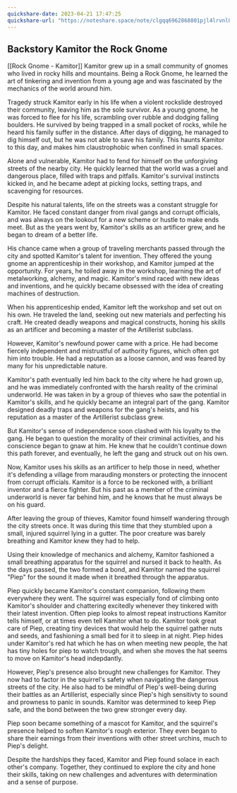 ```yaml
---
quickshare-date: 2023-04-21 17:47:25
quickshare-url: "https://noteshare.space/note/clgqq6962868801pjl4lrvnl0#ATcaQWTJ4/1+3c9WHb6Cu/aMXrUrSNhV7sf8oHp9fCg"
---
```

## Backstory Kamitor the Rock Gnome
[[Rock Gnome - Kamitor]]
Kamitor grew up in a small community of gnomes who lived in rocky hills and mountains. Being a Rock Gnome, he learned the art of tinkering and invention from a young age and was fascinated by the mechanics of the world around him.

Tragedy struck Kamitor early in his life when a violent rockslide destroyed their community, leaving him as the sole survivor. As a young gnome, he was forced to flee for his life, scrambling over rubble and dodging falling boulders. He survived by being trapped in a small pocket of rocks, while he heard his family suffer in the distance. After days of digging, he managed to dig himself out, but he was not able to save his family. This haunts Kamitor to this day, and makes him claustrophobic when confined in small spaces.

Alone and vulnerable, Kamitor had to fend for himself on the unforgiving streets of the nearby city. He quickly learned that the world was a cruel and dangerous place, filled with traps and pitfalls. Kamitor's survival instincts kicked in, and he became adept at picking locks, setting traps, and scavenging for resources.

Despite his natural talents, life on the streets was a constant struggle for Kamitor. He faced constant danger from rival gangs and corrupt officials, and was always on the lookout for a new scheme or hustle to make ends meet. But as the years went by, Kamitor's skills as an artificer grew, and he began to dream of a better life.

His chance came when a group of traveling merchants passed through the city and spotted Kamitor's talent for invention. They offered the young gnome an apprenticeship in their workshop, and Kamitor jumped at the opportunity. For years, he toiled away in the workshop, learning the art of metalworking, alchemy, and magic. Kamitor's mind raced with new ideas and inventions, and he quickly became obsessed with the idea of creating machines of destruction.

When his apprenticeship ended, Kamitor left the workshop and set out on his own. He traveled the land, seeking out new materials and perfecting his craft. He created deadly weapons and magical constructs, honing his skills as an artificer and becoming a master of the Artillerist subclass.

However, Kamitor's newfound power came with a price. He had become fiercely independent and mistrustful of authority figures, which often got him into trouble. He had a reputation as a loose cannon, and was feared by many for his unpredictable nature.

Kamitor's path eventually led him back to the city where he had grown up, and he was immediately confronted with the harsh reality of the criminal underworld. He was taken in by a group of thieves who saw the potential in Kamitor's skills, and he quickly became an integral part of the gang. Kamitor designed deadly traps and weapons for the gang's heists, and his reputation as a master of the Artillerist subclass grew.

But Kamitor's sense of independence soon clashed with his loyalty to the gang. He began to question the morality of their criminal activities, and his conscience began to gnaw at him. He knew that he couldn't continue down this path forever, and eventually, he left the gang and struck out on his own.

Now, Kamitor uses his skills as an artificer to help those in need, whether it's defending a village from marauding monsters or protecting the innocent from corrupt officials. Kamitor is a force to be reckoned with, a brilliant inventor and a fierce fighter. But his past as a member of the criminal underworld is never far behind him, and he knows that he must always be on his guard.

After leaving the group of thieves, Kamitor found himself wandering through the city streets once. It was during this time that they stumbled upon a small, injured squirrel lying in a gutter. The poor creature was barely breathing and Kamitor knew they had to help.

Using their knowledge of mechanics and alchemy, Kamitor fashioned a small breathing apparatus for the squirrel and nursed it back to health. As the days passed, the two formed a bond, and Kamitor named the squirrel "Piep" for the sound it made when it breathed through the apparatus.

Piep quickly became Kamitor's constant companion, following them everywhere they went. The squirrel was especially fond of climbing onto Kamitor's shoulder and chattering excitedly whenever they tinkered with their latest invention. Often piep looks to almost repeat instructions Kamitor tells himself, or at times even tell Kamitor what to do. Kamitor took great care of Piep, creating tiny devices that would help the squirrel gather nuts and seeds, and fashioning a small bed for it to sleep in at night. Piep hides under Kamitor's red hat which he has on when meeting new people, the hat has tiny holes for piep to watch trough, and when she moves the hat seems to move on Kamitor's head indepdantly.

However, Piep's presence also brought new challenges for Kamitor. They now had to factor in the squirrel's safety when navigating the dangerous streets of the city. He also had to be mindful of Piep's well-being during their battles as an Artillerist, especially since Piep's high sensitivty to sound and prowness to panic in sounds. Kamitor was determined to keep Piep safe, and the bond between the two grew stronger every day.

Piep soon became something of a mascot for Kamitor, and the squirrel's presence helped to soften Kamitor's rough exterior. They even began to share their earnings from their inventions with other street urchins, much to Piep's delight. 

Despite the hardships they faced, Kamitor and Piep found solace in each other's company. Together, they continued to explore the city and hone their skills, taking on new challenges and adventures with determination and a sense of purpose. 

